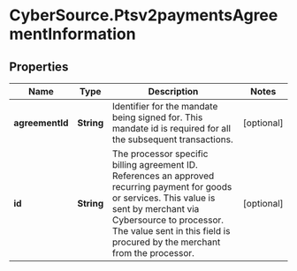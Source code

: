 # CyberSource.Ptsv2paymentsAgreementInformation

## Properties
Name | Type | Description | Notes
------------ | ------------- | ------------- | -------------
**agreementId** | **String** | Identifier for the mandate being signed for. This mandate id is required for all the subsequent transactions.  | [optional] 
**id** | **String** | The processor specific billing agreement ID. References an approved recurring payment for goods or services. This value is sent by merchant via Cybersource to processor. The value sent in this field is procured by the merchant from the processor.  | [optional] 


